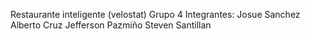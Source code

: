 Restaurante inteligente (velostat)
Grupo 4
Integrantes:
Josue Sanchez
Alberto Cruz
Jefferson Pazmiño
Steven Santillan
